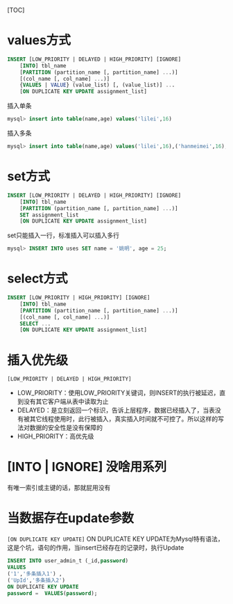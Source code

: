 [TOC]

# values方式
```sql
INSERT [LOW_PRIORITY | DELAYED | HIGH_PRIORITY] [IGNORE]
    [INTO] tbl_name
    [PARTITION (partition_name [, partition_name] ...)]
    [(col_name [, col_name] ...)]
    {VALUES | VALUE} (value_list) [, (value_list)] ...
    [ON DUPLICATE KEY UPDATE assignment_list]
```
插入单条
```sql
mysql> insert into table(name,age) values('lilei',16)
```
插入多条
```sql
mysql> insert into table(name,age) values('lilei',16),('hanmeimei',16);
```
# set方式
```sql
INSERT [LOW_PRIORITY | DELAYED | HIGH_PRIORITY] [IGNORE]
    [INTO] tbl_name
    [PARTITION (partition_name [, partition_name] ...)]
    SET assignment_list
    [ON DUPLICATE KEY UPDATE assignment_list]
```
set只能插入一行，标准插入可以插入多行
```sql
mysql> INSERT INTO uses SET name = '姚明', age = 25;
```
# select方式
```sql
INSERT [LOW_PRIORITY | HIGH_PRIORITY] [IGNORE]
    [INTO] tbl_name
    [PARTITION (partition_name [, partition_name] ...)]
    [(col_name [, col_name] ...)]
    SELECT ...
    [ON DUPLICATE KEY UPDATE assignment_list]
```
# 插入优先级
`[LOW_PRIORITY | DELAYED | HIGH_PRIORITY]`
+ LOW_PRIORITY：使用LOW_PRIORITY关键词，则INSERT的执行被延迟，直到没有其它客户端从表中读取为止
+ DELAYED：是立刻返回一个标识，告诉上层程序，数据已经插入了，当表没有被其它线程使用时，此行被插入，真实插入时间就不可控了。所以这样的写法对数据的安全性是没有保障的
+ HIGH_PRIORITY：高优先级

# [INTO | IGNORE] 没啥用系列
有唯一索引或主键的话，那就屁用没有

# 当数据存在update参数
`[ON DUPLICATE KEY UPDATE]`
ON DUPLICATE KEY UPDATE为Mysql特有语法，这是个坑，语句的作用，当insert已经存在的记录时，执行Update
```sql
INSERT INTO user_admin_t (_id,password)
VALUES
('1','多条插入1') ,
('UpId','多条插入2')
ON DUPLICATE KEY UPDATE
password =  VALUES(password);
```
